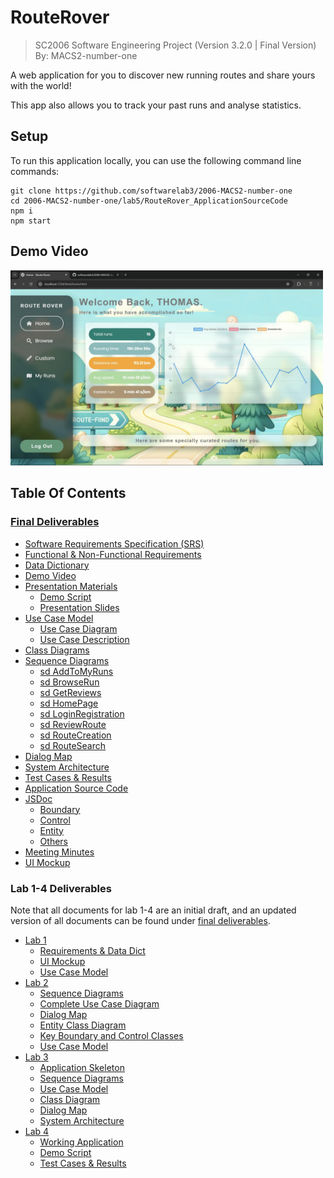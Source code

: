# RouteRover
> SC2006 Software Engineering Project (Version 3.2.0 | Final Version)  
> By: MACS2-number-one


A web application for you to discover new running routes and share yours with the world!

This app also allows you to track your past runs and analyse statistics.


## Setup
To run this application locally, you can use the following command line commands:
```
git clone https://github.com/softwarelab3/2006-MACS2-number-one
cd 2006-MACS2-number-one/lab5/RouteRover_ApplicationSourceCode
npm i
npm start

```

## Demo Video
[<img src="./lab5/DemoVideo_Thumbnail.jpg" alt="Demo Video for Route Rover web application" width="500"/>](https://youtu.be/XH_NezjVCWI)

## Table Of Contents

### [Final Deliverables](./lab5/)
- [Software Requirements Specification (SRS)](./lab5/SRS_RouteRover.pdf)
- [Functional & Non-Functional Requirements](./lab5/Functional%20&%20Non-Functional%20Requirements.pdf)
- [Data Dictionary](./lab5/Data%20Dictionary.pdf)
- [Demo Video](https://youtu.be/XH_NezjVCWI)
- [Presentation Materials](./lab5/Presentation%20Materials/)
    - [Demo Script](./lab5/Presentation%20Materials/Demo%20script.pdf)
    - [Presentation Slides](./lab5/Presentation%20Materials/Demo%20slides.pdf)
- [Use Case Model](./lab5/Use%20Case%20Model/)
    - [Use Case Diagram](./lab5/Use%20Case%20Model/UseCaseDiagram.jpg)
    - [Use Case Description](./lab5/Use%20Case%20Model/UseCaseDescription.pdf)
- [Class Diagrams](./lab5/ClassDiagram.jpg)
- [Sequence Diagrams](./lab5/Sequence%20Diagrams/)
    - [sd AddToMyRuns](./lab5/Sequence%20Diagrams/sd%20AddToMyRuns.jpg)
    - [sd BrowseRun](./lab5/Sequence%20Diagrams/sd%20BrowseRun.jpg)
    - [sd GetReviews](./lab5/Sequence%20Diagrams/sd%20GetReviews.jpg)
    - [sd HomePage](./lab5/Sequence%20Diagrams/sd%20HomePage.jpg)
    - [sd LoginRegistration](./lab5/Sequence%20Diagrams/sd%20LoginRegistration.jpg)
    - [sd ReviewRoute](./lab5/Sequence%20Diagrams/sd%20ReviewRoute.jpg)
    - [sd RouteCreation](./lab5/Sequence%20Diagrams/sd%20RouteCreation.jpg)
    - [sd RouteSearch](./lab5/Sequence%20Diagrams/sd%20RouteSearch.jpg)
- [Dialog Map](./lab5/Dialog%20Map.jpg)
- [System Architecture](./lab5/System%20Architecture.jpg)
- [Test Cases & Results](./lab5/Test%20Cases%20&%20Results.pdf)
- [Application Source Code](./lab5/RouteRover(ApplicationSourceCode)/)
- [JSDoc](./lab5/JSDoc/)
    - [Boundary](./lab5/JSDoc/boundary%20documentation/)
    - [Control](./lab5/JSDoc/control%20documentation/)
    - [Entity](./lab5/JSDoc/entity%20documentation/)
    - [Others](./lab5/JSDoc/other%20documentation/)
- [Meeting Minutes](./lab5/MACS2_number-one_MeetingMinutes.pdf)
- [UI Mockup](./lab5/UI%20Mockup.pdf)



### Lab 1-4 Deliverables
Note that all documents for lab 1-4 are an initial draft, and an updated version of all documents can be found under [final deliverables](#final-deliverables).

- [Lab 1](./lab1/)
    - [Requirements & Data Dict](./lab1/Requirements%20&%20Data%20Dict.pdf)
    - [UI Mockup](./lab1/UI%20Mockup.pdf)
    - [Use Case Model](./lab1/Use%20Case%20Diagram%20+%20Descriptions.pdf)
- [Lab 2](./lab2/)
    - [Sequence Diagrams](./lab2/Sequence%20Diagrams/)
    - [Complete Use Case Diagram](./lab2/CompleteUseCaseDiagramUpdated.jpg)
    - [Dialog Map](./lab2/DialogMap.jpg)
    - [Entity Class Diagram](./lab2/EntityClassDiagram.jpg)
    - [Key Boundary and Control Classes](./lab2/KeyBoundaryAndControlClasses.jpg)
    - [Use Case Model](./lab2/Use%20Case%20Diagram%20+%20Description.pdf)
- [Lab 3](./lab3/)
    - [Application Skeleton](./lab3/RouteRover%20(Application)/)
    - [Sequence Diagrams](./lab3/Sequence%20Diagrams/)
    - [Use Case Model](./lab3/Use%20Case%20Model/)
    - [Class Diagram](./lab3/ClassDiagram.jpg)
    - [Dialog Map](./lab3/DialogMap.jpg)
    - [System Architecture](./lab3/SystemArchitecture.jpg)
- [Lab 4](./lab4/)
    - [Working Application](./lab4/Route%20Rover%20(Application)/)
    - [Demo Script](./lab4/Demo%20script.pdf)
    - [Test Cases & Results](./lab4/Test%20Cases%20&%20Results.pdf)
